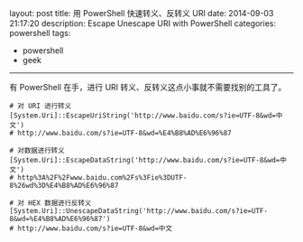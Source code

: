 layout: post
title: 用 PowerShell 快速转义、反转义 URI
date: 2014-09-03 21:17:20
description: Escape Unescape URI with PowerShell
categories: powershell
tags:
- powershell
- geek
---
有 PowerShell 在手，进行 URI 转义、反转义这点小事就不需要找别的工具了。

    # 对 URI 进行转义
    [System.Uri]::EscapeUriString('http://www.baidu.com/s?ie=UTF-8&wd=中文')
    # http://www.baidu.com/s?ie=UTF-8&wd=%E4%B8%AD%E6%96%87
    
    # 对数据进行转义
    [System.Uri]::EscapeDataString('http://www.baidu.com/s?ie=UTF-8&wd=中文')
    # http%3A%2F%2Fwww.baidu.com%2Fs%3Fie%3DUTF-8%26wd%3D%E4%B8%AD%E6%96%87
    
    # 对 HEX 数据进行反转义
    [System.Uri]::UnescapeDataString('http://www.baidu.com/s?ie=UTF-8&wd=%E4%B8%AD%E6%96%87')
    # http://www.baidu.com/s?ie=UTF-8&wd=中文
